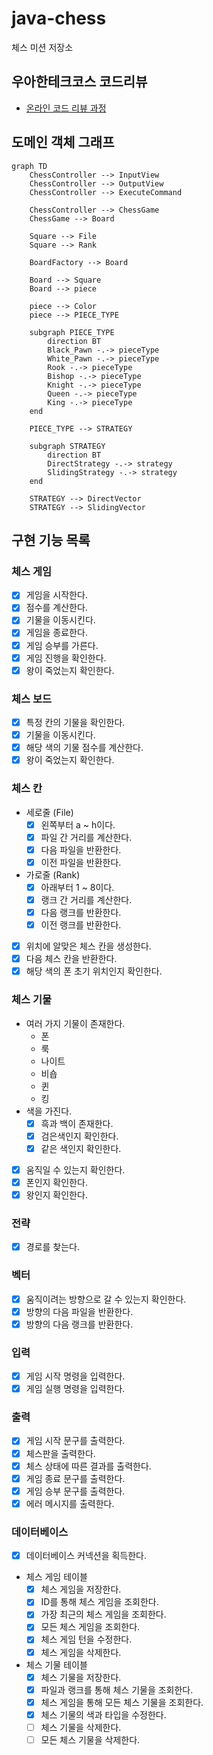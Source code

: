 # java-chess

체스 미션 저장소

## 우아한테크코스 코드리뷰

- [온라인 코드 리뷰 과정](https://github.com/woowacourse/woowacourse-docs/blob/master/maincourse/README.md)

## 도메인 객체 그래프

```mermaid
graph TD
    ChessController --> InputView
    ChessController --> OutputView
    ChessController --> ExecuteCommand

    ChessController --> ChessGame
    ChessGame --> Board

    Square --> File
    Square --> Rank

    BoardFactory --> Board

    Board --> Square
    Board --> piece

    piece --> Color
    piece --> PIECE_TYPE

    subgraph PIECE_TYPE
        direction BT
        Black_Pawn -.-> pieceType
        White_Pawn -.-> pieceType
        Rook -.-> pieceType
        Bishop -.-> pieceType
        Knight -.-> pieceType
        Queen -.-> pieceType
        King -.-> pieceType
    end

    PIECE_TYPE --> STRATEGY

    subgraph STRATEGY
        direction BT
        DirectStrategy -.-> strategy
        SlidingStrategy -.-> strategy
    end

    STRATEGY --> DirectVector
    STRATEGY --> SlidingVector
```

## 구현 기능 목록

### 체스 게임

- [x] 게임을 시작한다.
- [x] 점수를 계산한다.
- [x] 기물을 이동시킨다.
- [x] 게임을 종료한다.
- [x] 게임 승부를 가른다.
- [x] 게임 진행을 확인한다.
- [x] 왕이 죽었는지 확인한다.

### 체스 보드

- [x] 특정 칸의 기물을 확인한다.
- [x] 기물을 이동시킨다.
- [x] 해당 색의 기물 점수를 계산한다.
- [x] 왕이 죽었는지 확인한다.

### 체스 칸

- 세로줄 (File)
    - [x] 왼쪽부터 a ~ h이다.
    - [x] 파일 간 거리를 계산한다.
    - [x] 다음 파일을 반환한다.
    - [x] 이전 파일을 반환한다.
- 가로줄 (Rank)
    - [x] 아래부터 1 ~ 8이다.
    - [x] 랭크 간 거리를 계산한다.
    - [x] 다음 랭크를 반환한다.
    - [x] 이전 랭크를 반환한다.
- [x] 위치에 알맞은 체스 칸을 생성한다.
- [x] 다음 체스 칸을 반환한다.
- [x] 해당 색의 폰 초기 위치인지 확인한다.

### 체스 기물

- 여러 가지 기물이 존재한다.
    - 폰
    - 룩
    - 나이트
    - 비숍
    - 퀸
    - 킹
- 색을 가진다.
    - [x] 흑과 백이 존재한다.
    - [x] 검은색인지 확인한다.
    - [x] 같은 색인지 확인한다.
- [x] 움직일 수 있는지 확인한다.
- [x] 폰인지 확인한다.
- [x] 왕인지 확인한다.

### 전략

- [x] 경로를 찾는다.

### 벡터

- [x] 움직이려는 방향으로 갈 수 있는지 확인한다.
- [x] 방향의 다음 파일을 반환한다.
- [x] 방향의 다음 랭크를 반환한다.

### 입력

- [x] 게임 시작 명령을 입력한다.
- [x] 게임 실행 명령을 입력한다.

### 출력

- [x] 게임 시작 문구를 출력한다.
- [x] 체스판을 출력한다.
- [x] 체스 상태에 따른 결과를 출력한다.
- [x] 게임 종료 문구를 출력한다.
- [x] 게임 승부 문구를 출력한다.
- [x] 에러 메시지를 출력한다.

### 데이터베이스

- [x] 데이터베이스 커넥션을 획득한다.
- 체스 게임 테이블
    - [x] 체스 게임을 저장한다.
    - [x] ID를 통해 체스 게임을 조회한다.
    - [x] 가장 최근의 체스 게임을 조회한다.
    - [x] 모든 체스 게임을 조회한다.
    - [x] 체스 게임 턴을 수정한다.
    - [x] 체스 게임을 삭제한다.
- 체스 기물 테이블
    - [x] 체스 기물을 저장한다.
    - [x] 파일과 랭크를 통해 체스 기물을 조회한다.
    - [x] 체스 게임을 통해 모든 체스 기물을 조회한다.
    - [x] 체스 기물의 색과 타입을 수정한다.
    - [ ] 체스 기물을 삭제한다.
    - [ ] 모든 체스 기물을 삭제한다.

